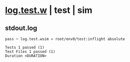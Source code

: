 # [log.test.w](../../../../../../examples/tests/sdk_tests/math/log.test.w) | test | sim

## stdout.log
```log
pass ─ log.test.wsim » root/env0/test:inflight absolute
 
Tests 1 passed (1)
Test Files 1 passed (1)
Duration <DURATION>
```

